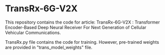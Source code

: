 # TransRx-6G-V2X
This repository contains the code for article: TransRx-6G-V2X : Transformer Encoder-Based Deep Neural Receiver For Next Generation of Cellular Vehicular Communications. 

TransRx.py file contains the code for training. However, pre-trained weights are provided in "trans_model_weights" file.
